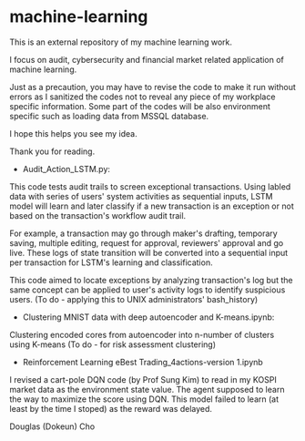 # machine-learning
This is an external repository of my machine learning work. 

I focus on audit, cybersecurity and financial market related application of machine learning. 

Just as a precaution, you may have to revise the code to make it run without errors as I sanitized the codes not to reveal any piece of  my workplace specific information. Some part of the codes will be also environment specific such as loading data from MSSQL database. 

I hope this helps you see my idea. 

Thank you for reading.  


- Audit_Action_LSTM.py:

This code tests audit trails to screen exceptional transactions. Using labled data with series of users' system activities as sequential inputs, LSTM model will learn and later classify if a new transaction is an exception or not based on the transaction's workflow audit trail. 

For example, a transaction may go through maker's drafting, temporary saving, multiple editing, request for approval, reviewers' approval and go live. These logs of state transition will be converted into a sequential input per transaction for LSTM's learning and classification. 

This code aimed to locate exceptions by analyzing transaction's log but the same concept can be applied to user's activity logs to identify suspicious users. (To do - applying this to UNIX administrators' bash_history) 

- Clustering MNIST data with deep autoencoder and K-means.ipynb:

Clustering encoded cores from autoencoder into n-number of clusters using K-means (To do - for risk assessment clustering) 

- Reinforcement Learning eBest Trading_4actions-version 1.ipynb

I revised a cart-pole DQN code (by Prof Sung Kim) to read in my KOSPI market data as the environment state value. The agent supposed to learn the way to maximize the score using DQN. This model failed to learn (at least by the time I stoped) as the reward was delayed. 


Douglas (Dokeun) Cho 
